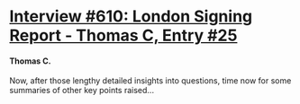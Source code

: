 # [Interview #610: London Signing Report - Thomas C, Entry #25](https://www.theoryland.com/intvmain.php?i=610#25)

#### Thomas C.

Now, after those lengthy detailed insights into questions, time now for some summaries of other key points raised...

